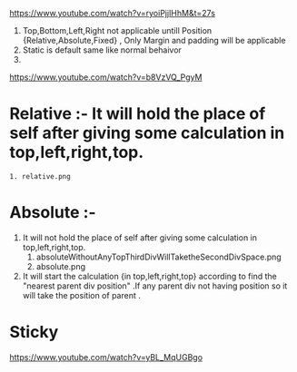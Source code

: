 https://www.youtube.com/watch?v=ryoiPjjIHhM&t=27s
1. Top,Bottom,Left,Right not applicable untill Position {Relative,Absolute,Fixed} , Only Margin and padding will be applicable 
2. Static is default same like normal behaivor 
3. 


https://www.youtube.com/watch?v=b8VzVQ_PgyM

# Relative :- It will hold the place of self after giving some calculation in top,left,right,top.
    1. relative.png
# Absolute :- 
 1. It will not hold the place of self after giving some calculation in top,left,right,top.
    1. absoluteWithoutAnyTopThirdDivWillTaketheSecondDivSpace.png 
    2. absolute.png
 2. It will start the calculation {in top,left,right,top} according to find the "nearest parent div position" .If any parent div not having position so it will take the position of parent . 

 # Sticky
 https://www.youtube.com/watch?v=yBL_MqUGBgo 
 
